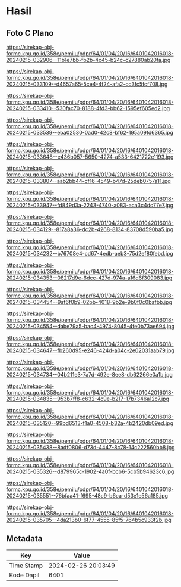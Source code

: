 # Hasil

## Foto C Plano

https://sirekap-obj-formc.kpu.go.id/358e/pemilu/pdpr/64/01/04/20/16/6401042016018-20240215-032906--11b1e7bb-fb2b-4c45-b24c-c27880ab20fa.jpg

https://sirekap-obj-formc.kpu.go.id/358e/pemilu/pdpr/64/01/04/20/16/6401042016018-20240215-033109--d4657a65-5ce4-4f24-afa2-cc3fc5fcf708.jpg

https://sirekap-obj-formc.kpu.go.id/358e/pemilu/pdpr/64/01/04/20/16/6401042016018-20240215-033410--530fac70-8188-4fd3-bb62-1595ef605ed2.jpg

https://sirekap-obj-formc.kpu.go.id/358e/pemilu/pdpr/64/01/04/20/16/6401042016018-20240215-033539--eba02530-0ad0-42c8-bf62-195a09fd6365.jpg

https://sirekap-obj-formc.kpu.go.id/358e/pemilu/pdpr/64/01/04/20/16/6401042016018-20240215-033648--e436b057-5650-4274-a533-6421722e1193.jpg

https://sirekap-obj-formc.kpu.go.id/358e/pemilu/pdpr/64/01/04/20/16/6401042016018-20240215-033807--aab2bb44-cf16-4549-b47d-25deb0757a11.jpg

https://sirekap-obj-formc.kpu.go.id/358e/pemilu/pdpr/64/01/04/20/16/6401042016018-20240215-033947--fd849d3a-2243-4740-a083-aca3c4dc77e7.jpg

https://sirekap-obj-formc.kpu.go.id/358e/pemilu/pdpr/64/01/04/20/16/6401042016018-20240215-034129--817a8a36-dc2b-4268-8134-83708d590ba5.jpg

https://sirekap-obj-formc.kpu.go.id/358e/pemilu/pdpr/64/01/04/20/16/6401042016018-20240215-034232--b76708e4-cd67-4edb-aeb3-75d2ef80febd.jpg

https://sirekap-obj-formc.kpu.go.id/358e/pemilu/pdpr/64/01/04/20/16/6401042016018-20240215-034353--08217d9e-6dcc-427d-974a-a16d6f309083.jpg

https://sirekap-obj-formc.kpu.go.id/358e/pemilu/pdpr/64/01/04/20/16/6401042016018-20240215-034454--9af6f0b9-02bb-4018-9b2e-9b0f0c0bafbb.jpg

https://sirekap-obj-formc.kpu.go.id/358e/pemilu/pdpr/64/01/04/20/16/6401042016018-20240215-034554--dabe79a5-bac4-4974-8045-4fe0b73ae694.jpg

https://sirekap-obj-formc.kpu.go.id/358e/pemilu/pdpr/64/01/04/20/16/6401042016018-20240215-034647--fb260d95-e246-424d-a04c-2e02031aab79.jpg

https://sirekap-obj-formc.kpu.go.id/358e/pemilu/pdpr/64/01/04/20/16/6401042016018-20240215-034734--04b211e3-7a7d-492e-8ee8-db62266e0a1b.jpg

https://sirekap-obj-formc.kpu.go.id/358e/pemilu/pdpr/64/01/04/20/16/6401042016018-20240215-034835--953b7ff8-c632-4c9e-b217-17b7346a12c7.jpg

https://sirekap-obj-formc.kpu.go.id/358e/pemilu/pdpr/64/01/04/20/16/6401042016018-20240215-035120--99bd6513-f1a0-4508-b32a-4b2420db09ed.jpg

https://sirekap-obj-formc.kpu.go.id/358e/pemilu/pdpr/64/01/04/20/16/6401042016018-20240215-035438--8adf0806-d73d-4447-8c78-14c222560bb8.jpg

https://sirekap-obj-formc.kpu.go.id/358e/pemilu/pdpr/64/01/04/20/16/6401042016018-20240215-035326--d879965c-1902-4a0f-bcb6-5cb5b94623c6.jpg

https://sirekap-obj-formc.kpu.go.id/358e/pemilu/pdpr/64/01/04/20/16/6401042016018-20240215-035551--76bfaa41-f695-48c9-b6ca-d53e1e56a185.jpg

https://sirekap-obj-formc.kpu.go.id/358e/pemilu/pdpr/64/01/04/20/16/6401042016018-20240215-035705--4da213b0-6f77-4555-85f5-764b5c933f2b.jpg


## Metadata

| Key        | Value               |
| ---------- | ------------------- |
| Time Stamp | 2024-02-26 20:03:49 |
| Kode Dapil | 6401                |



